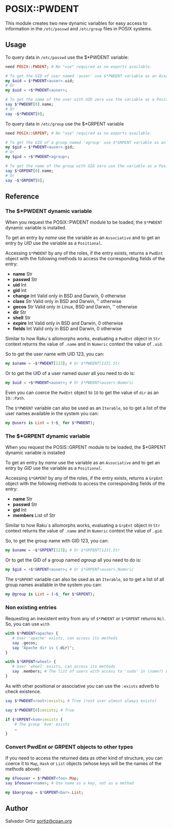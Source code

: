 # POSIX::PWDENT

This module creates two new dynamic variables for easy access to information in the
`/etc/passwd` and `/etc/group` files in POSIX systems.

## Usage

To query data in `/etc/passwd` use the $*PWDENT variable:

```raku
need POSIX::PWDENT; # No "use" required as no exports available.

# To get the UID of user named 'auser' use $*PWDENT variable as an Associative
my $uid = $*PWDENT<auser>.uid;
# Or
my $uid = +$*PWDENT<auser>;

# To get the name of the user with UID zero use the variable as a Positional
say $*PWDENT[0].name;
# Or
say ~$*PWDENT[0];
```

To query data in `/etc/group` use the $*GRPENT variable

```raku
need POSIX::GRPENT; # No "use" required as no exports available.

# To get the GID of a gruop named 'agroup' use $*GRPENT variable as an Associative
my $gid = $*PWDENT<auser>.gid;
# Or
my $gid = +$*PWDENT<agroup>;

# To get the name of the group with GID zero use the variable as a Positional
say $*GRPENT[0].name;
# Or
say ~$*GRPENT[0];

```

## Reference
### The $*PWDENT dynamic variable

When you request the POSIX::PWDENT module to be loaded, the `$*PWDENT` dynamic variable
is installed.

To get an entry by *name* use the variable as an `Associative` and to get an entry by *UID*
use the variable as a `Positional`.

Accessing `$*PWDENT` by any of the roles, if the entry exists, returns a `PwdEnt` object
with the following methods to access the corresponding fields of the entry:

- **name**      Str
- **passwd**    Str
- **uid**       Int
- **gid**       Int
- **change**    Int     Valid only in BSD and Darwin, 0 otherwise
- **class**     Str     Valid only in BSD and Darwin, '' otherwise
- **gecos**     Str     Valid only in Linux, BSD and Darwin, '' otherwise
- **dir**       Str
- **shell**     Str
- **expire**    Int     Valid only in BSD and Darwin, 0 otherwise
- **fields**    Int     Valid only in BSD and Darwin, 0 otherwise

Similar to how Raku´s allomorphs works, evaluating a `PwdEnt` object in `Str` context returns the
value of `.name` and in `Numeric` context the value of `.uid`.

So to get the user name with UID 123, you can:

```raku
my $uname = ~$*PWDENT[123]; # Or $*PWDENT[123].Str
```

Or to get the UID of a user named *auser* all you need to do is:

```raku
my $uid = +$*PWDENT<auser>; # Or $*PWDENT<auser>.Numeric
```

Even you can coerce the `PwdEnt` object to `IO` to get the value of `dir` as an `IO::Path`.

The `$*PWDENT` variable can also be used as an `Iterable`, so to get a list of the user
names available in the system you can:

```raku
my @users is List = (~$_ for $*PWDENT);
```

### The $*GRPENT dynamic variable

When you request the POSIS::GRPENT module to be loaded, the $*GRPENT dynamic variable
is installed

To get an entry by *name* use the variable as an `Associative` and to get an entry by *GID*
use the variable as a `Positional`.

Accessing `$*GRPENT` by any of the roles, if the entry exists, returns a `GrpEnt` object
with the following methods to access the corresponding fields of the entry:

- **name**      Str
- **passwd**    Str
- **gid**       Int
- **members**   List of Str

Similar to how Raku´s allomorphs works, evaluating a `GrpEnt` object in `Str` context returns the
value of `.name` and in `Numeric` context the value of `.gid`.

So, to get the group name with GID 123, you can:

```raku
my $uname = ~$*GRPENT[123]; # Or $*GRPENT[123].Str
```

Or to get the GID of a group named *agroup* all you need to do is:

```raku
my $gid = +$*GRPENT<auser>; # Or $*GRPENT<auser>.Numeric
```

The `$*GRPENT` variable can also be used as an `Iterable`, so to get a list of all group
names available in the system you can:

```raku
my @group is List = (~$_ for $*GRPENT);
```

### Non existing entries

Requesting an inexistent entry from any of `$*PWDENT` or `$*GRPENT` returns `Nil`.
So, you can use `with`

```raku
with $*PWDENT<apache> {
   # User 'apache' exists, can access its methods
   say .gecos;
   say "Apache dir is {.dir}";
}

with $*GRPENT<wheel> {
   # User 'wheel' exists, can access its methods
   say .members; # The list of users with access to 'sudo' in (some?) Linux
}
```

As with other positional or associative you can use the `:exists` adverb to check existence.

```raku
say $*PWDENT<root>:exists; # True (root user almost always exists)

say $*PWDENT[0]:exists; # True

if $*GRPENT<kvm>:exists {
    # The group 'kvm' exists
    …
}
```

### Convert PwdEnt or GRPENT objects to other types

If you need to access the returned data as other kind of structure, you can coerce it to
`Map`, `Hash` or `List` objects (whose keys will be the names of the methods above):

```raku
my $foouser = $*PWDENT<foo>.Map;
say $foouser<name>; # Use name as a key, not as a method

my $bargroup = $*GRPENT<bar>.List;
```

## Author

Salvador Ortiz <sortiz@cpan.org>


